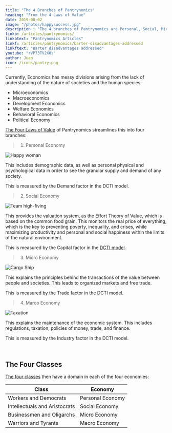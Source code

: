 ```yaml
---
title: "The 4 Branches of Pantrynomics"
heading: "From the 4 Laws of Value"
date: 2019-08-02
image: "/photos/happysuccess.jpg"
description : "The 4 branches of Pantrynomics are Personal, Social, Micro, Macro, These based on the 4 laws of value"
linkb: /articles/pantrynomics/
linkbtext: "Pantrynomics Articles"
linkf: /articles/pantrynomics/barter-disadvantages-addressed
linkftext: "Barter disadvantages addressed"
youtube: "rVP73TV2X0s"
author: Juan
icon: /icons/pantry.png
---
```



Currently, Economics has messy divisions arising from the lack of understanding of the nature of societies and the human species:

- Microeconomics
- Macroeconomics
- Development Economics
- Welfare Economics
- Behavioral Economics
- Political Economy

[The Four Laws of Value](/pantrynomics/four-laws-of-value) of Pantrynomics streamlines this into four branches:

> 1. Personal Economy 

![Happy woman](/photos/happysuccess.jpg)

This includes demographic data, as well as personal physical and psychological data in order to see the granular supply and demand of any society. 

This is measured by the Demand factor in the DCTI model. <!-- It  manifests as the user profile -->


> 2. Social Economy

![Team high-fiving](/photos/team.jpg)

This provides the valuation system, as the Effort Theory of Value, which is based on the common food grain. This monitors the real price of everything, which is the key to preventing poverty, inequality, and crises, while maximizing productivity and personal and social happiness within the limits of the natural environment.  

This is measured by the Capital factor in the [DCTI model](/articles/pantrynomics/dcti).

<!-- gives info on the relative indices between cities and countries, showing their relative aggregate supply and demand, measured in grain through the grain index. This manifests as our proposed centralized indicators portal -->

> 3. Micro Economy

![Cargo Ship](/photos/objects/ship.jpg)

This explains the principles behind the transactions of the value between people and societies. This leads to organized markets and free trade.

This is measured by the Trade factor in the DCTI model. 


> 4. Marco Economy

![Taxation](/photos/tax.jpg)

This explains the maintenance of the economic system. This includes regulations, taxation, policies of money, trade, and finance.

This is measured by the Industry factor in the DCTI model. 

<br>

## The Four Classes

[The four classes](/social/law-social-cycles) then have a domain in each of the four economies:

Class | Economy
--- | ---
Workers and Democrats | Personal Economy
Intellectuals and Aristocrats | Social Economy
Businessmen and Oligarchs | Micro Economy
Warriors and Tyrants | Macro Economy


<!-- Taonomics is the revival of Classical Economics integrated with Modern Data Science
Classical Economics originally was study of how to manag an estate to keep it productive. Its main measures of productivity was the usefulness that its members derived from it. 
After democratic governments were formed in Europe in the 17th century, 

In Neoclassical Economics, a forest has no obvious use to humans and would be more useful as a parking lot and so it is bulldozed. 
In Classical Economics, a forest has use to its plant and animal citizens and so it will be protected
 -->